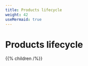 ```yaml
---
title: Products lifecycle
weight: 42
useMermaid: true
---
```


# Products lifecycle

{{% children /%}}
